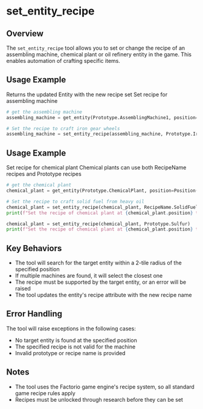 # set_entity_recipe

## Overview
The `set_entity_recipe` tool allows you to set or change the recipe of an assembling machine, chemical plant or oil refinery entity in the game. This enables automation of crafting specific items.

## Usage Example

Returns the updated Entity with the new recipe set
Set recipe for assembling machine
```python
# get the assembling machine
assembling_machine = get_entity(Prototype.AssemblingMachine1, position=Position(x=0, y=0))

# Set the recipe to craft iron gear wheels
assembling_machine = set_entity_recipe(assembling_machine, Prototype.IronGearWheel)
```

## Usage Example
Set recipe for chemical plant
Chemical plants can use both RecipeName recipes and Prototype recipes
```python
# get the chemical plant
chemical_plant = get_entity(Prototype.ChemicalPlant, position=Position(x=0, y=0))

# Set the recipe to craft solid fuel from heavy oil
chemical_plant = set_entity_recipe(chemical_plant, RecipeName.SolidFuelFromHeavyOil)
print(f"Set the recipe of chemical plant at {chemical_plant.position} to SolidFuelFromHeavyOil")

chemical_plant = set_entity_recipe(chemical_plant, Prototype.Sulfur)
print(f"Set the recipe of chemical plant at {chemical_plant.position} to Sulfur")
```

## Key Behaviors
- The tool will search for the target entity within a 2-tile radius of the specified position
- If multiple machines are found, it will select the closest one
- The recipe must be supported by the target entity, or an error will be raised
- The tool updates the entity's recipe attribute with the new recipe name

## Error Handling
The tool will raise exceptions in the following cases:
- No target entity is found at the specified position
- The specified recipe is not valid for the machine
- Invalid prototype or recipe name is provided

## Notes
- The tool uses the Factorio game engine's recipe system, so all standard game recipe rules apply
- Recipes must be unlocked through research before they can be set